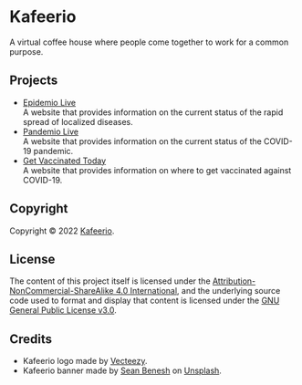 
# Kafeerio

A virtual coffee house where people come together to work for a common purpose.


## Projects

- [Epidemio Live](https://github.com/kafeerio/epidemio.live)  
  A website that provides information on the current status of the rapid spread of localized diseases.
- [Pandemio Live](https://github.com/kafeerio/pandemio.live)  
  A website that provides information on the current status of the COVID-19 pandemic.
- [Get Vaccinated Today](https://github.com/kafeerio/get.vaccinated.today)  
  A website that provides information on where to get vaccinated against COVID-19.


## Copyright

Copyright &copy; 2022 [Kafeerio](https://kafeerio.org).


## License

The content of this project itself is licensed under the [Attribution-NonCommercial-ShareAlike 4.0 International](https://creativecommons.org/licenses/by-nc-sa/4.0/), and the underlying source code used to format and display that content is licensed under the [GNU General Public License v3.0](LICENSE).


## Credits

- Kafeerio logo made by [Vecteezy](https://www.vecteezy.com).
- Kafeerio banner made by [Sean Benesh](https://unsplash.com/@seanbenesh) on [Unsplash](https://unsplash.com).
